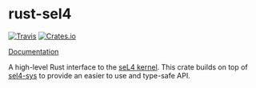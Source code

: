 # rust-sel4

[![Travis](https://img.shields.io/travis/robigalia/rust-sel4.svg?style=flat-square)](https://travis-ci.org/robigalia/rust-sel4)
[![Crates.io](https://img.shields.io/crates/v/rust-sel4.svg?style=flat-square)](https://crates.io/crates/rust-sel4)

[Documentation](https://doc.robigalia.org/sel4_sys)

A high-level Rust interface to the [seL4 kernel](https://sel4.systems). This
crate builds on top of [sel4-sys](https://gitlab.com/robigalia/sel4-sys) to
provide an easier to use and type-safe API.
